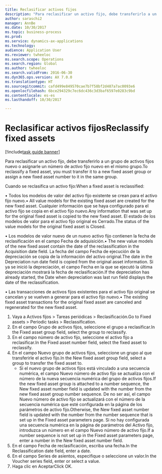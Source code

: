 ```yaml
--- 
title: Reclasificar activos fijos
description: "Para reclasificar un activo fijo, debe transferirlo a un grupo de activos fijos nuevo o asignarle un número de activo fijo nuevo en el mismo grupo."
author: saraschi2
manager: AnnBe
ms.date: 10/30/2017
ms.topic: business-process
ms.prod: 
ms.service: dynamics-ax-applications
ms.technology: 
audience: Application User
ms.reviewer: twheeloc
ms.search.scope: Operations
ms.search.region: Global
ms.author: twheeloc
ms.search.validFrom: 2016-06-30
ms.dyn365.ops.version: AX 7.0.0
ms.translationtype: HT
ms.sourcegitcommit: cafd499e849570cae7b7f58bf2d487a7ac0093e6
ms.openlocfilehash: 6bce294329c7ec6dc436c3d3baf6597e0283c9bd
ms.contentlocale: es-es
ms.lasthandoff: 10/30/2017

---
```

# <a name="reclassify-fixed-assets"></a><span data-ttu-id="9495b-103">Reclasificar activos fijos</span><span class="sxs-lookup"><span data-stu-id="9495b-103">Reclassify fixed assets</span></span>

[!include[task guide banner](../../includes/task-guide-banner.md)]

<span data-ttu-id="9495b-104">Para reclasificar un activo fijo, debe transferirlo a un grupo de activos fijos nuevo o asignarle un número de activo fijo nuevo en el mismo grupo.</span><span class="sxs-lookup"><span data-stu-id="9495b-104">To reclassify a fixed asset, you must transfer it to a new fixed asset group or assign a new fixed asset number to it in the same group.</span></span> 

<span data-ttu-id="9495b-105">Cuando se reclasifica un activo fijo:</span><span class="sxs-lookup"><span data-stu-id="9495b-105">When a fixed asset is reclassified:</span></span>

<span data-ttu-id="9495b-106">• Todos los modelos de valor del activo fijo existente se crean para el activo fijo nuevo.</span><span class="sxs-lookup"><span data-stu-id="9495b-106">• All value models for the existing fixed asset are created for the new fixed asset.</span></span> <span data-ttu-id="9495b-107">Cualquier información que se haya configurado para el activo fijo se copia en el activo fijo nuevo.</span><span class="sxs-lookup"><span data-stu-id="9495b-107">Any information that was set up for the original fixed asset is copied to the new fixed asset.</span></span> <span data-ttu-id="9495b-108">El estado de los modelos de valor para el activo fijo original es Cerrado.</span><span class="sxs-lookup"><span data-stu-id="9495b-108">The status of the value models for the original fixed asset is Closed.</span></span> 

<span data-ttu-id="9495b-109">• Los modelos de valor nuevo de un nuevo activo fijo contienen la fecha de reclasificación en el campo Fecha de adquisición.</span><span class="sxs-lookup"><span data-stu-id="9495b-109">• The new value models of the new fixed asset contain the date of the reclassification in the Acquisition date field.</span></span> <span data-ttu-id="9495b-110">La fecha del campo Fecha de ejecución de la depreciación se copia de la información del activo original.</span><span class="sxs-lookup"><span data-stu-id="9495b-110">The date in the Depreciation run date field is copied from the original asset information.</span></span> <span data-ttu-id="9495b-111">Si ya se inició la depreciación, el campo Fecha en la que se ejecutó la última depreciación mostrará la fecha de reclasificación.</span><span class="sxs-lookup"><span data-stu-id="9495b-111">If the depreciation has already started, the Date when depreciation was last run field displays the date of the reclassification.</span></span> 

<span data-ttu-id="9495b-112">• Las transacciones de activos fijos existentes para el activo fijo original se cancelan y se vuelven a generar para el activo fijo nuevo.</span><span class="sxs-lookup"><span data-stu-id="9495b-112">• The existing fixed asset transactions for the original fixed asset are canceled and regenerated for the new fixed asset.</span></span>

1. <span data-ttu-id="9495b-113">Vaya a Activos fijos > Tareas periódicas > Reclasificación.</span><span class="sxs-lookup"><span data-stu-id="9495b-113">Go to Fixed assets > Periodic tasks > Reclassification.</span></span>
2. <span data-ttu-id="9495b-114">En el campo Grupo de activos fijos, seleccione el grupo a reclasificar.</span><span class="sxs-lookup"><span data-stu-id="9495b-114">In the Fixed asset group field, select the group to reclassify.</span></span>
3. <span data-ttu-id="9495b-115">En el campo número de activo fijo, seleccione el activo fijo a reclasificar.</span><span class="sxs-lookup"><span data-stu-id="9495b-115">In the Fixed asset number field, select the fixed asset to reclassify.</span></span>
4. <span data-ttu-id="9495b-116">En el campo Nuevo grupo de activos fijos, seleccione un grupo al que transferirle el activo fijo.</span><span class="sxs-lookup"><span data-stu-id="9495b-116">In the New fixed asset group field, select a group to transfer the fixed asset to.</span></span>
    * <span data-ttu-id="9495b-117">Si el nuevo grupo de activos fijos está vinculado a una secuencia numérica, el campo Nuevo número de activo fijo se actualiza con el número de la nueva secuencia numérica del grupo de activos fijos.</span><span class="sxs-lookup"><span data-stu-id="9495b-117">If the new fixed asset group is attached to a number sequence, the New fixed asset number field is updated with the number from the new fixed asset group number sequence.</span></span> <span data-ttu-id="9495b-118">De no ser así, el campo Nuevo número de activo fijo se actualizará con el número de la secuencia numérica que esté configurada en la página de los parámetros de activo fijo.</span><span class="sxs-lookup"><span data-stu-id="9495b-118">Otherwise, the New fixed asset number field is updated with the number from the number sequence that is set up in the Fixed asset parameters page.</span></span> <span data-ttu-id="9495b-119">Si no hay configurada una secuencia numérica en la página de parámetros del Activo fijo, introduzca un número en el campo Nuevo número de activo fijo.</span><span class="sxs-lookup"><span data-stu-id="9495b-119">If a number sequence is not set up in the Fixed asset parameters page, enter a number in the New fixed asset number field.</span></span>  
5. <span data-ttu-id="9495b-120">En el campo Fecha de reclasificación, escriba una fecha.</span><span class="sxs-lookup"><span data-stu-id="9495b-120">In the Reclassification date field, enter a date.</span></span>
6. <span data-ttu-id="9495b-121">En el campo Series de asientos, especifique o seleccione un valor.</span><span class="sxs-lookup"><span data-stu-id="9495b-121">In the Voucher series field, enter or select a value.</span></span>
7. <span data-ttu-id="9495b-122">Haga clic en Aceptar</span><span class="sxs-lookup"><span data-stu-id="9495b-122">Click OK.</span></span>



